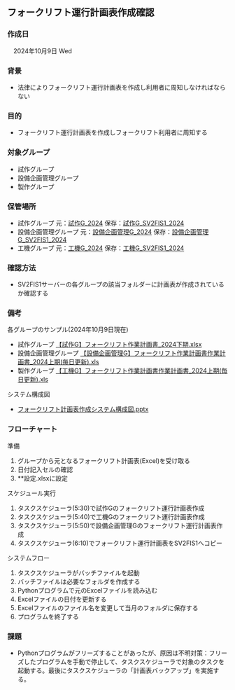 ## フォークリフト運行計画表作成確認

### 作成日

 2024年10月9日 Wed

### 背景

- 法律によりフォークリフト運行計画表を作成し利用者に周知しなければならない

### 目的

- フォークリフト運行計画表を作成しフォークリフト利用者に周知する

### 対象グループ

- 試作グループ
- 設備企画管理グループ
- 製作グループ

### 保管場所

- 試作グループ 元：[試作G\_2024](<file:\\pc2f13064\DRIVE_C\Python\試作\2024>) 保存：[試作G\_SV2FIS1\_2024](file:////sv2fis1/%E3%82%B0%E3%83%AB%E3%83%BC%E3%83%97%E5%88%A5/%E8%A9%A6%E4%BD%9C/%E2%85%A1%EF%BC%8E%E9%81%8B%E5%96%B6/%EF%BC%92%EF%BC%8E%E5%AE%89%E5%85%A8%E8%A1%9B%E7%94%9F/07%20%E3%81%9D%E3%81%AE%E4%BB%96/%E3%83%95%E3%82%A9%E3%83%BC%E3%82%AF%E3%83%AA%E3%83%95%E3%83%88%E4%BD%9C%E6%A5%AD%E8%A8%88%E7%94%BB%E6%9B%B8/2024 "file:////sv2fis1/%E3%82%B0%E3%83%AB%E3%83%BC%E3%83%97%E5%88%A5/%E8%A9%A6%E4%BD%9C/%E2%85%A1%EF%BC%8E%E9%81%8B%E5%96%B6/%EF%BC%92%EF%BC%8E%E5%AE%89%E5%85%A8%E8%A1%9B%E7%94%9F/07%20%E3%81%9D%E3%81%AE%E4%BB%96/%E3%83%95%E3%82%A9%E3%83%BC%E3%82%AF%E3%83%AA%E3%83%95%E3%83%88%E4%BD%9C%E6%A5%AD%E8%A8%88%E7%94%BB%E6%9B%B8/2024")
- 設備企画管理グループ 元：[設備企画管理G\_2024](file:////pc2f13064/DRIVE_C/Python/%E8%A8%AD%E5%82%99%E4%BC%81%E7%94%BB%E7%AE%A1%E7%90%86/2024 "file:////pc2f13064/DRIVE_C/Python/%E8%A8%AD%E5%82%99%E4%BC%81%E7%94%BB%E7%AE%A1%E7%90%86/2024") 保存：[設備企画管理G\_SV2FIS1\_2024](file:////sv2fis1/%E5%85%B1%E6%9C%89-%E7%94%9F%E7%94%A3%E6%8A%80%E8%A1%93%E7%A0%94%E7%A9%B6%E6%89%80/007%20%E5%AE%89%E5%85%A8%E8%A1%9B%E7%94%9F/99.%E3%83%95%E3%82%A9%E3%83%BC%E3%82%AF%E3%83%AA%E3%83%95%E3%83%88%E4%BD%9C%E6%A5%AD%E8%A8%88%E7%94%BB/%E8%A8%AD%E5%82%99%E4%BC%81%E7%94%BB%E7%AE%A1%E7%90%86/2024 "file:////sv2fis1/%E5%85%B1%E6%9C%89-%E7%94%9F%E7%94%A3%E6%8A%80%E8%A1%93%E7%A0%94%E7%A9%B6%E6%89%80/007%20%E5%AE%89%E5%85%A8%E8%A1%9B%E7%94%9F/99.%E3%83%95%E3%82%A9%E3%83%BC%E3%82%AF%E3%83%AA%E3%83%95%E3%83%88%E4%BD%9C%E6%A5%AD%E8%A8%88%E7%94%BB/%E8%A8%AD%E5%82%99%E4%BC%81%E7%94%BB%E7%AE%A1%E7%90%86/2024")
- 工機グループ 元：[工機G\_2024](file:////pc2f13064/DRIVE_C/Python/%E5%B7%A5%E6%A9%9F/2024 "file:////pc2f13064/DRIVE_C/Python/%E5%B7%A5%E6%A9%9F/2024") 保存：[工機G\_SV2FIS1\_2024](file://sv2fis1/%E5%85%B1%E6%9C%89-%E7%94%9F%E7%94%A3%E6%8A%80%E8%A1%93%E7%A0%94%E7%A9%B6%E6%89%80/007%20%E5%AE%89%E5%85%A8%E8%A1%9B%E7%94%9F/99.%E3%83%95%E3%82%A9%E3%83%BC%E3%82%AF%E3%83%AA%E3%83%95%E3%83%88%E4%BD%9C%E6%A5%AD%E8%A8%88%E7%94%BB/%E5%B7%A5%E6%A9%9F/2024 "file://sv2fis1/%E5%85%B1%E6%9C%89-%E7%94%9F%E7%94%A3%E6%8A%80%E8%A1%93%E7%A0%94%E7%A9%B6%E6%89%80/007%20%E5%AE%89%E5%85%A8%E8%A1%9B%E7%94%9F/99.%E3%83%95%E3%82%A9%E3%83%BC%E3%82%AF%E3%83%AA%E3%83%95%E3%83%88%E4%BD%9C%E6%A5%AD%E8%A8%88%E7%94%BB/%E5%B7%A5%E6%A9%9F/2024")

### 確認方法

- SV2FIS1サーバーの各グループの該当フォルダーに計画表が作成されているか確認する

### 備考

各グループのサンプル(2024年10月9日現在)

- 試作グループ [【試作G】フォークリフト作業計画書\_2024下期.xlsx](file:////sv2fis1/%E3%82%B0%E3%83%AB%E3%83%BC%E3%83%97%E5%88%A5/%E7%AE%A1%E7%90%86/%E2%98%86%E6%83%85%E5%A0%B1/%E6%A5%AD%E5%8B%99%E5%BC%95%E7%B6%99%E3%81%8E/%E5%8F%82%E8%80%83%E8%B3%87%E6%96%99/%E3%80%90%E8%A9%A6%E4%BD%9CG%E3%80%91%E3%83%95%E3%82%A9%E3%83%BC%E3%82%AF%E3%83%AA%E3%83%95%E3%83%88%E4%BD%9C%E6%A5%AD%E8%A8%88%E7%94%BB%E6%9B%B8_2024%E4%B8%8B%E6%9C%9F.xlsx "file:////sv2fis1/%E3%82%B0%E3%83%AB%E3%83%BC%E3%83%97%E5%88%A5/%E7%AE%A1%E7%90%86/%E2%98%86%E6%83%85%E5%A0%B1/%E6%A5%AD%E5%8B%99%E5%BC%95%E7%B6%99%E3%81%8E/%E5%8F%82%E8%80%83%E8%B3%87%E6%96%99/%E3%80%90%E8%A9%A6%E4%BD%9CG%E3%80%91%E3%83%95%E3%82%A9%E3%83%BC%E3%82%AF%E3%83%AA%E3%83%95%E3%83%88%E4%BD%9C%E6%A5%AD%E8%A8%88%E7%94%BB%E6%9B%B8_2024%E4%B8%8B%E6%9C%9F.xlsx")
- 設備企画管理グループ [【設備企画管理G】フォークリフト作業計画書作業計画書\_2024上期(毎日更新).xls](file:////sv2fis1/%E3%82%B0%E3%83%AB%E3%83%BC%E3%83%97%E5%88%A5/%E7%AE%A1%E7%90%86/%E2%98%86%E6%83%85%E5%A0%B1/%E6%A5%AD%E5%8B%99%E5%BC%95%E7%B6%99%E3%81%8E/%E5%8F%82%E8%80%83%E8%B3%87%E6%96%99/%E3%80%90%E8%A8%AD%E5%82%99%E4%BC%81%E7%94%BB%E7%AE%A1%E7%90%86G%E3%80%91%E3%83%95%E3%82%A9%E3%83%BC%E3%82%AF%E3%83%AA%E3%83%95%E3%83%88%E4%BD%9C%E6%A5%AD%E8%A8%88%E7%94%BB%E6%9B%B8%E4%BD%9C%E6%A5%AD%E8%A8%88%E7%94%BB%E6%9B%B8_2024%E4%B8%8A%E6%9C%9F\(%E6%AF%8E%E6%97%A5%E6%9B%B4%E6%96%B0\).xls "file:////sv2fis1/%E3%82%B0%E3%83%AB%E3%83%BC%E3%83%97%E5%88%A5/%E7%AE%A1%E7%90%86/%E2%98%86%E6%83%85%E5%A0%B1/%E6%A5%AD%E5%8B%99%E5%BC%95%E7%B6%99%E3%81%8E/%E5%8F%82%E8%80%83%E8%B3%87%E6%96%99/%E3%80%90%E8%A8%AD%E5%82%99%E4%BC%81%E7%94%BB%E7%AE%A1%E7%90%86G%E3%80%91%E3%83%95%E3%82%A9%E3%83%BC%E3%82%AF%E3%83%AA%E3%83%95%E3%83%88%E4%BD%9C%E6%A5%AD%E8%A8%88%E7%94%BB%E6%9B%B8%E4%BD%9C%E6%A5%AD%E8%A8%88%E7%94%BB%E6%9B%B8_2024%E4%B8%8A%E6%9C%9F(%E6%AF%8E%E6%97%A5%E6%9B%B4%E6%96%B0).xls")
- 製作グループ [【工機G】フォークリフト作業計画書作業計画書\_2024上期(毎日更新).xls](file:////sv2fis1/%E3%82%B0%E3%83%AB%E3%83%BC%E3%83%97%E5%88%A5/%E7%AE%A1%E7%90%86/%E2%98%86%E6%83%85%E5%A0%B1/%E6%A5%AD%E5%8B%99%E5%BC%95%E7%B6%99%E3%81%8E/%E5%8F%82%E8%80%83%E8%B3%87%E6%96%99/%E3%80%90%E5%B7%A5%E6%A9%9FG%E3%80%91%E3%83%95%E3%82%A9%E3%83%BC%E3%82%AF%E3%83%AA%E3%83%95%E3%83%88%E4%BD%9C%E6%A5%AD%E8%A8%88%E7%94%BB%E6%9B%B8%E4%BD%9C%E6%A5%AD%E8%A8%88%E7%94%BB%E6%9B%B8_2024%E4%B8%8A%E6%9C%9F\(%E6%AF%8E%E6%97%A5%E6%9B%B4%E6%96%B0\).xls "file:////sv2fis1/%E3%82%B0%E3%83%AB%E3%83%BC%E3%83%97%E5%88%A5/%E7%AE%A1%E7%90%86/%E2%98%86%E6%83%85%E5%A0%B1/%E6%A5%AD%E5%8B%99%E5%BC%95%E7%B6%99%E3%81%8E/%E5%8F%82%E8%80%83%E8%B3%87%E6%96%99/%E3%80%90%E5%B7%A5%E6%A9%9FG%E3%80%91%E3%83%95%E3%82%A9%E3%83%BC%E3%82%AF%E3%83%AA%E3%83%95%E3%83%88%E4%BD%9C%E6%A5%AD%E8%A8%88%E7%94%BB%E6%9B%B8%E4%BD%9C%E6%A5%AD%E8%A8%88%E7%94%BB%E6%9B%B8_2024%E4%B8%8A%E6%9C%9F(%E6%AF%8E%E6%97%A5%E6%9B%B4%E6%96%B0).xls")

システム構成図

- [フォークリフト計画表作成システム構成図.pptx](file:////sv2fis1/%E3%82%B0%E3%83%AB%E3%83%BC%E3%83%97%E5%88%A5/%E7%AE%A1%E7%90%86/%E2%98%86%E6%83%85%E5%A0%B1/%E6%A5%AD%E5%8B%99%E5%BC%95%E7%B6%99%E3%81%8E/%E5%8F%82%E8%80%83%E8%B3%87%E6%96%99/%E3%83%95%E3%82%A9%E3%83%BC%E3%82%AF%E3%83%AA%E3%83%95%E3%83%88%E8%A8%88%E7%94%BB%E8%A1%A8%E4%BD%9C%E6%88%90%E3%82%B7%E3%82%B9%E3%83%86%E3%83%A0%E6%A7%8B%E6%88%90%E5%9B%B3.pptx "file:////sv2fis1/%E3%82%B0%E3%83%AB%E3%83%BC%E3%83%97%E5%88%A5/%E7%AE%A1%E7%90%86/%E2%98%86%E6%83%85%E5%A0%B1/%E6%A5%AD%E5%8B%99%E5%BC%95%E7%B6%99%E3%81%8E/%E5%8F%82%E8%80%83%E8%B3%87%E6%96%99/%E3%83%95%E3%82%A9%E3%83%BC%E3%82%AF%E3%83%AA%E3%83%95%E3%83%88%E8%A8%88%E7%94%BB%E8%A1%A8%E4%BD%9C%E6%88%90%E3%82%B7%E3%82%B9%E3%83%86%E3%83%A0%E6%A7%8B%E6%88%90%E5%9B%B3.pptx")

### ⁠⁠フローチャート⁠

準備

1. グループから元となるフォークリフト計画表(Excel)を受け取る
2. 日付記入セルの確認
3. \*\*設定.xlsxに設定

スケジュール実行

1. タスクスケジューラ(5:30)で試作Gのフォークリフト運行計画表作成
2. タスクスケジューラ(5:40)で工機Gのフォークリフト運行計画表作成
3. タスクスケジューラ(5:50)で設備企画管理Gのフォークリフト運行計画表作成
4. タスクスケジューラ(6:10)でフォークリフト運行計画表をSV2FIS1へコピー

システムフロー

1. タスクスケジューラがバッチファイルを起動
2. バッチファイルは必要なフォルダを作成する
3. Pythonプログラムで元のExcelファイルを読み込む
4. Excelファイルの日付を更新する
5. Excelファイルのファイル名を変更して当月のフォルダに保存する
6. プログラムを終了する

### 課題

- Pythonプログラムがフリーズすることがあったが、原因は不明対策：フリーズしたプログラムを手動で停止して、タスクスケジューラで対象のタスクを起動する。最後にタスクスケジューラの「計画表バックアップ」を実施する。